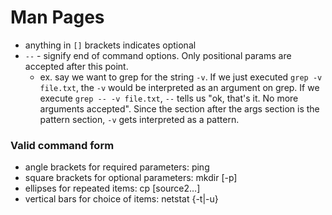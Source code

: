 
# Man Pages
- anything in `[]` brackets indicates optional
- `--` - signify end of command options. Only positional params are accepted after this point.
    - ex. say we want to grep for the string `-v`. If we just executed `grep -v file.txt`, the `-v` would be interpreted as an argument on grep. If we execute `grep -- -v file.txt`, `--` tells us "ok, that's it. No more arguments accepted". Since the section after the args section is the pattern section, `-v` gets interpreted as a pattern.

### Valid command form
- angle brackets for required parameters: ping <hostname>
- square brackets for optional parameters: mkdir [-p] <dirname>
- ellipses for repeated items: cp <source1> [source2…] <dest>
- vertical bars for choice of items: netstat {-t|-u}

